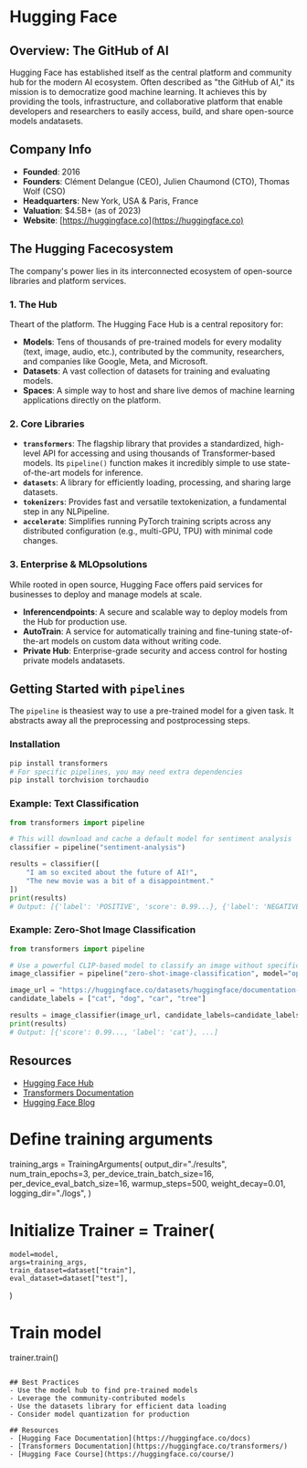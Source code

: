 ﻿# Hugging Face

## Overview: The GitHub of AI
Hugging Face has established itself as the central platform and community hub for the modern AI ecosystem. Often described as "the GitHub of AI," its mission is to democratize good machine learning. It achieves this by providing the tools, infrastructure, and collaborative platform that enable developers and researchers to easily access, build, and share open-source models andatasets.

## Company Info
- **Founded**: 2016
- **Founders**: Clément Delangue (CEO), Julien Chaumond (CTO), Thomas Wolf (CSO)
- **Headquarters**: New York, USA & Paris, France
- **Valuation**: $4.5B+ (as of 2023)
- **Website**: [https://huggingface.co](https://huggingface.co)

## The Hugging Facecosystem
The company's power lies in its interconnected ecosystem of open-source libraries and platform services.

### 1. The Hub
Theart of the platform. The Hugging Face Hub is a central repository for:
- **Models**: Tens of thousands of pre-trained models for every modality (text, image, audio, etc.), contributed by the community, researchers, and companies like Google, Meta, and Microsoft.
- **Datasets**: A vast collection of datasets for training and evaluating models.
- **Spaces**: A simple way to host and share live demos of machine learning applications directly on the platform.

### 2. Core Libraries
- **`transformers`**: The flagship library that provides a standardized, high-level API for accessing and using thousands of Transformer-based models. Its `pipeline()` function makes it incredibly simple to use state-of-the-art models for inference.
- **`datasets`**: A library for efficiently loading, processing, and sharing large datasets.
- **`tokenizers`**: Provides fast and versatile textokenization, a fundamental step in any NLPipeline.
- **`accelerate`**: Simplifies running PyTorch training scripts across any distributed configuration (e.g., multi-GPU, TPU) with minimal code changes.

### 3. Enterprise & MLOpsolutions
While rooted in open source, Hugging Face offers paid services for businesses to deploy and manage models at scale.
- **Inferencendpoints**: A secure and scalable way to deploy models from the Hub for production use.
- **AutoTrain**: A service for automatically training and fine-tuning state-of-the-art models on custom data without writing code.
- **Private Hub**: Enterprise-grade security and access control for hosting private models andatasets.

## Getting Started with `pipelines`
The `pipeline` is theasiest way to use a pre-trained model for a given task. It abstracts away all the preprocessing and postprocessing steps.

### Installation
```bash
pip install transformers
# For specific pipelines, you may need extra dependencies
pip install torchvision torchaudio
```

### Example: Text Classification
```python
from transformers import pipeline

# This will download and cache a default model for sentiment analysis
classifier = pipeline("sentiment-analysis")

results = classifier([
    "I am so excited about the future of AI!",
    "The new movie was a bit of a disappointment."
])
print(results)
# Output: [{'label': 'POSITIVE', 'score': 0.99...}, {'label': 'NEGATIVE', 'score': 0.99...}]
```

### Example: Zero-Shot Image Classification
```python
from transformers import pipeline

# Use a powerful CLIP-based model to classify an image without specific training
image_classifier = pipeline("zero-shot-image-classification", model="openai/clip-vit-large-patch14")

image_url = "https://huggingface.co/datasets/huggingface/documentation-images/resolve/main/pipeline-cat-chonk.jpeg"
candidate_labels = ["cat", "dog", "car", "tree"]

results = image_classifier(image_url, candidate_labels=candidate_labels)
print(results)
# Output: [{'score': 0.99..., 'label': 'cat'}, ...]
```

## Resources
- [Hugging Face Hub](https://huggingface.co/)
- [Transformers Documentation](https://huggingface.co/docs/transformers/)
- [Hugging Face Blog](https://huggingface.co/blog)

# Define training arguments
training_args = TrainingArguments(
    output_dir="./results",
    num_train_epochs=3,
    per_device_train_batch_size=16,
    per_device_eval_batch_size=16,
    warmup_steps=500,
    weight_decay=0.01,
    logging_dir="./logs",
)

# Initialize Trainer = Trainer(
    model=model,
    args=training_args,
    train_dataset=dataset["train"],
    eval_dataset=dataset["test"],
)

# Train model
trainer.train()
```

## Best Practices
- Use the model hub to find pre-trained models
- Leverage the community-contributed models
- Use the datasets library for efficient data loading
- Consider model quantization for production

## Resources
- [Hugging Face Documentation](https://huggingface.co/docs)
- [Transformers Documentation](https://huggingface.co/transformers/)
- [Hugging Face Course](https://huggingface.co/course/)
